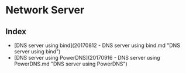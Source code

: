 # Network Server

## Index

* [DNS server using bind](20170812 - DNS server using bind.md "DNS server using bind")
* [DNS server using PowerDNS](20170916 - DNS server using PowerDNS.md "DNS server using PowerDNS")
